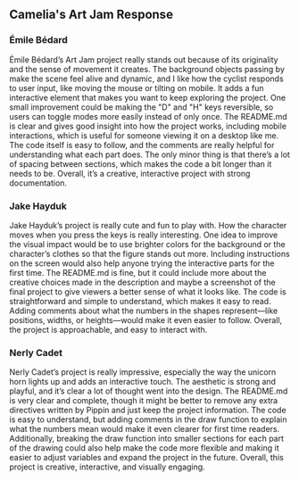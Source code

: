 ## Camelia's Art Jam Response

### Émile Bédard

Émile Bédard’s Art Jam project really stands out because of its originality and the sense of movement it creates. The background objects passing by make the scene feel alive and dynamic, and I like how the cyclist responds to user input, like moving the mouse or tilting on mobile. It adds a fun interactive element that makes you want to keep exploring the project. One small improvement could be making the "D" and "H" keys reversible, so users can toggle modes more easily instead of only once. The README.md is clear and gives good insight into how the project works, including mobile interactions, which is useful for someone viewing it on a desktop like me. The code itself is easy to follow, and the comments are really helpful for understanding what each part does. The only minor thing is that there’s a lot of spacing between sections, which makes the code a bit longer than it needs to be. Overall, it’s a creative, interactive project with strong documentation.

### Jake Hayduk

Jake Hayduk’s project is really cute and fun to play with. How the character moves when you press the keys is really interesting. One idea to improve the visual impact would be to use brighter colors for the background or the character’s clothes so that the figure stands out more. Including instructions on the screen would also help anyone trying the interactive parts for the first time. The README.md is fine, but it could include more about the creative choices made in the description and maybe a screenshot of the final project to give viewers a better sense of what it looks like. The code is straightforward and simple to understand, which makes it easy to read. Adding comments about what the numbers in the shapes represent—like positions, widths, or heights—would make it even easier to follow. Overall, the project is approachable, and easy to interact with.

### Nerly Cadet

Nerly Cadet’s project is really impressive, especially the way the unicorn horn lights up and adds an interactive touch. The aesthetic is strong and playful, and it’s clear a lot of thought went into the design. The README.md is very clear and complete, though it might be better to remove any extra directives written by Pippin and just keep the project information. The code is easy to understand, but adding comments in the draw function to explain what the numbers mean would make it even clearer for first time readers. Additionally, breaking the draw function into smaller sections for each part of the drawing could also help make the code more flexible and making it easier to adjust variables and expand the project in the future. Overall, this project is creative, interactive, and visually engaging.